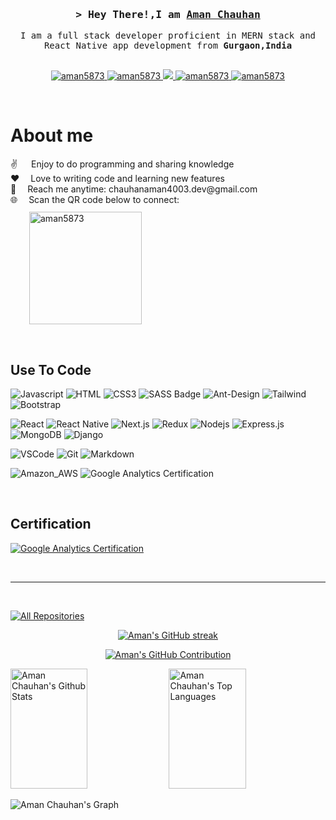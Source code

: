<!-- <p align="center">
  <a href="https://github.com/aman5873"><img src="https://readme-typing-svg.herokuapp.com/?lines=Self%20Taught%20Programmer;Front%20End%20Developer;1.5%2B%20years%20of%20coding%20experience;Always%20learning%20new%20things&center=true&width=380&height=45"></a>
</p> -->

<!-- Intro  -->
<h3 align="center">
        <samp>&gt;
         <!-- <span align="center" ><img src="https://media.giphy.com/media/hvRJCLFzcasrR4ia7z/giphy.gif" width="28"></span> -->
         Hey There!,I am <b><a target="_blank" href="https://portfolio-abcb2.web.app/">Aman Chauhan</a></b>
        </samp>
</h3>

<p align="center"> 
  <samp>
    <!-- <a href="https://portfolio-abcb2.web.app/"  target="_blank">「 Portfolio 」</a>
    <br> -->
    I am a full stack developer proficient in MERN stack and React Native app development from <b>Gurgaon,India</b>
    <br>
    <br>
  </samp>
</p>

<p align="center" >
 <a href="https://portfolio-abcb2.web.app/" target="blank">
  <img src="https://img.shields.io/badge/Portfolio-255E63?style=for-the-badge&logo=About.me&logoColor=white" alt="aman5873" />
 </a>
 <a href="https://www.linkedin.com/in/aman-singh-chauhan-1907711b6/" target="_blank">
  <img src="https://img.shields.io/badge/LinkedIn-0077B5?style=for-the-badge&logo=linkedin&logoColor=white" alt="aman5873"/>
 </a>
  <a href="https://twitter.com/amansingh5873" target="_blank">
  <img src="https://img.shields.io/badge/Twitter-1DA1F2?style=for-the-badge&logo=twitter&logoColor=white" />
 </a>
 <a href="https://www.instagram.com/aman_chauhan.07/" target="_blank">
  <img src="https://img.shields.io/badge/Instagram-fe4164?style=for-the-badge&logo=instagram&logoColor=white" alt="aman5873" />
 </a> 
 <a href="https://www.facebook.com/people/Aman-Singh-Chauhan/pfbid0Chw8vUtyshBsaT7B34R4hu3wLWdt41jeAdmRBkdyuwQDcbURVL5JE4HsLHtV3coZl/" target="_blank">
  <img src="https://img.shields.io/badge/Facebook-20BEFF?&style=for-the-badge&logo=facebook&logoColor=white" alt="aman5873"  />
  </a> 
</p>
<br />

<!-- About Section -->

# About me

<p>
<!--   <img align="right" width="350" src="/assets/programmer.gif" alt="Coding gif" /> -->
✌️ &emsp; Enjoy to do programming and sharing knowledge <br/>
❤️&emsp; Love to writing code and learning new features<br/>
📧&emsp; Reach me anytime: chauhanaman4003.dev@gmail.com<br/>
🌐&emsp; Scan the QR code below to connect:<br/>
<img src="https://res.cloudinary.com/dirjxexal/image/upload/v1733987860/WhatsApp_Image_2024-12-12_at_12.41.03_numaym.jpg" alt="aman5873" style="width:180px; margin-top:10px; margin-left:30px" />
</p>

<br/>

## Use To Code

![Javascript](https://img.shields.io/badge/Javascript-F0DB4F?style=for-the-badge&labelColor=black&logo=javascript&logoColor=F0DB4F)
![HTML](https://img.shields.io/badge/HTML5-E34F26?style=for-the-badge&logo=html5&logoColor=white)
![CSS3](https://img.shields.io/badge/CSS3-1572B6?style=for-the-badge&logo=css3&logoColor=white)
![SASS Badge](https://img.shields.io/badge/Sass-CC6699?style=for-the-badge&logo=sass&logoColor=white)
![Ant-Design](https://img.shields.io/badge/AntDesign-0170FE?style=for-the-badge&logo=antdesign&logoColor=white)
![Tailwind](https://img.shields.io/badge/Tailwind_CSS-092749?style=for-the-badge&logo=tailwindcss&logoColor=06B6D4&labelColor=000000)
![Bootstrap](https://img.shields.io/badge/Bootstrap-563D7C?style=for-the-badge&logo=bootstrap&logoColor=white)

![React](https://img.shields.io/badge/-React-61DBFB?style=for-the-badge&labelColor=black&logo=react&logoColor=61DBFB)
![React Native](https://img.shields.io/badge/React_Native-20232A?style=for-the-badge&logo=react&logoColor=61DAFB)
![Next.js](https://img.shields.io/badge/next.js-000000?style=for-the-badge&logo=nextdotjs&logoColor=white)
![Redux](https://img.shields.io/badge/Redux-593D88?style=for-the-badge&logo=redux&logoColor=white)
![Nodejs](https://img.shields.io/badge/Nodejs-3C873A?style=for-the-badge&labelColor=black&logo=node.js&logoColor=3C873A)
![Express.js](https://img.shields.io/badge/Express.js-000000?style=for-the-badge&logo=express&logoColor=white)
![MongoDB](https://img.shields.io/badge/MongoDB-4EA94B?style=for-the-badge&logo=mongodb&logoColor=white)
![Django](https://img.shields.io/badge/Django-092E20?style=for-the-badge&logo=django&logoColor=white)

![VSCode](https://img.shields.io/badge/Visual_Studio-0078d7?style=for-the-badge&logo=visual%20studio&logoColor=white)
![Git](https://img.shields.io/badge/Git-F05032?style=for-the-badge&logo=git&logoColor=white)
![Markdown](https://img.shields.io/badge/Markdown-000000?style=for-the-badge&logo=markdown&logoColor=white)

![Amazon_AWS](https://img.shields.io/badge/AWS-FF9900?style=for-the-badge&logo=amazonaws&logoColor=white)
![Google Analytics Certification](https://img.shields.io/badge/Google%20Analytics-E37400.svg?style=for-the-badge&logo=Google-Analytics&logoColor=white)

<br/>

## Certification

[![Google Analytics Certification](https://img.shields.io/badge/Google%20Analytics-E37400.svg?style=for-the-badge&logo=Google-Analytics&logoColor=white)](https://skillshop.credential.net/cd92456a-45ea-4efc-a5a7-66f40408b6b0)

<br/>

<hr/>
<br/>

<p align="left">
  <a href="https://github.com/aman5873?tab=repositories" target="_blank"><img alt="All Repositories" title="All Repositories" src="https://img.shields.io/badge/-All%20Repos-2962FF?style=for-the-badge&logo=koding&logoColor=white"/></a>
</p>


<p align="center">
  <a href="https://github.com/aman5873">
    <img src="https://github-readme-streak-stats.herokuapp.com/?user=aman5873&theme=radical&border=7F3FBF&background=0D1117" alt="Aman's GitHub streak"/>
  </a>
</p>

<p align="center">
  <a href="https://github.com/aman5873">
    <img src="https://github-profile-summary-cards.vercel.app/api/cards/profile-details?username=aman5873&theme=radical" alt="Aman's GitHub Contribution"/>
  </a>
</p>

<a> 
    <a href="https://github.com/aman5873"><img alt="Aman Chauhan's Github Stats" src="https://denvercoder1-github-readme-stats.vercel.app/api?username=aman5873&show_icons=true&count_private=true&theme=react&border_color=7F3FBF&bg_color=0D1117&title_color=F85D7F&icon_color=F8D866" height="192px" width="49.5%"/></a>
  <a href="https://github.com/aman5873"><img alt="Aman Chauhan's Top Languages" src="https://denvercoder1-github-readme-stats.vercel.app/api/top-langs/?username=aman5873&langs_count=8&layout=compact&theme=react&border_color=7F3FBF&bg_color=0D1117&title_color=F85D7F&icon_color=F8D866" height="192px" width="49.5%"/></a>
  <br/>
</a>

![Aman Chauhan's Graph](https://github-readme-activity-graph.vercel.app/graph?username=aman5873&custom_title=Aman%20Chauhan%20GitHub%20Activity%20Graph&bg_color=0D1117&color=7F3FBF&line=7F3FBF&point=7F3FBF&area_color=FFFFFF&title_color=FFFFFF&area=true)

